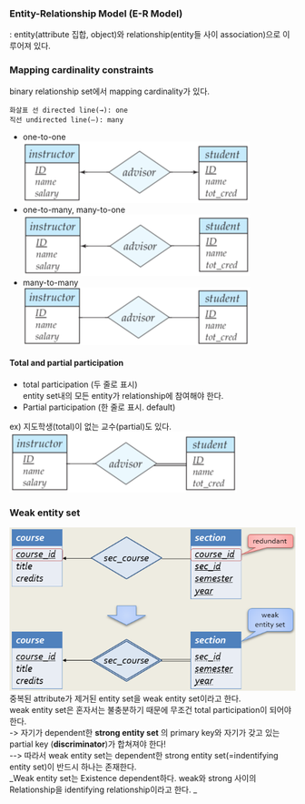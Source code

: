 
### Entity-Relationship Model (E-R Model)  
: entity(attribute 집합, object)와 relationship(entity들 사이 association)으로 이루어져 있다.  

### Mapping cardinality constraints
binary relationship set에서 mapping cardinality가 있다.  

`화살표 선 directed line(→): one`  
`직선 undirected line(—): many`

* one-to-one  
![one-to-one relationship](https://github.com/HongYooCho/DataBase/blob/master/image/Part4.%20E-R%20Model/one-to-one.png)
* one-to-many, many-to-one  
![one-to-many relationship](https://github.com/HongYooCho/DataBase/blob/master/image/Part4.%20E-R%20Model/one-to-many.PNG)
* many-to-many  
![many-to-many relationship](https://github.com/HongYooCho/DataBase/blob/master/image/Part4.%20E-R%20Model/many-to-many.png)

#### Total and partial participation
* total participation (두 줄로 표시)  
entity set내의 모든 entity가 relationship에 참여해야 한다.  
* Partial participation (한 줄로 표시. default)  

ex) 지도학생(total)이 없는 교수(partial)도 있다.  
![total-and-partial](https://github.com/HongYooCho/DataBase/blob/master/image/Part4.%20E-R%20Model/total-partial.PNG)  

### Weak entity set
![weak-entity-set](https://github.com/HongYooCho/DataBase/blob/master/image/Part4.%20E-R%20Model/weak-entity.png)  
중복된 attribute가 제거된 entity set을 weak entity set이라고 한다.  
weak entity set은 혼자서는 불충분하기 때문에 무조건 total participation이 되어야 한다.  
-> 자기가 dependent한 __strong entity set__ 의 primary key와 자기가 갖고 있는 partial key (__discriminator__)가 합쳐져야 한다!  
--> 따라서 weak entity set는 dependent한 strong entity set(=indentifying entity set)이 반드시 하나는 존재한다.   
_Weak entity set는 Existence dependent하다. weak와 strong 사이의 Relationship을 identifying relationship이라고 한다. _  
